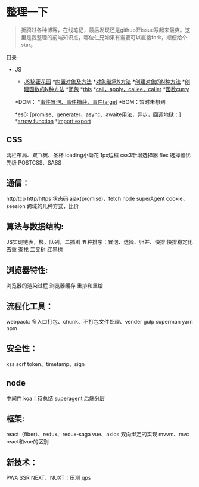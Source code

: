 # 整理一下

> 折腾过各种博客，在线笔记，最后发现还是github开issue写起来最爽。这里是我整理的前端知识点，哪位仁兄如果有需要可以直接fork，顺便给个star。


目录

* JS
  * [JS秘密花园]()
  *[内置对象及方法]()
  *[对象继承N方法]()
  *[创建对象的N种方法]()
  *[创建函数的N种方法]()
  *[闭包]()
  *[this]()
  *[call，apply，callee，caller]()
  *[函数curry]()

  *DOM：
    *[事件冒泡、事件捕获、事件target]()
  *BOM：暂时未想到

  *es6:
  [promise、generater、async、awaite用法，异步，回调地狱：]
  *[arrow function]()
  *[import export]()


## CSS
两栏布局、双飞翼、圣杯
loading小菊花
1px边框
css3新增选择器
flex
选择器优先级
POSTCSS、SASS


## 通信：
http/tcp
http/https
状态码
ajax(promise)，fetch
node superAgent
cookie、seesion
跨域的几种方式，比价


## 算法与数据结构:
JS实现链表，栈，队列，二插树
五种排序：冒泡、选择、归并、快排
快排稳定化
去重
查找
二叉树
红黑树


## 浏览器特性:
浏览器的渲染过程
浏览器缓存
重排和重绘


## 流程化工具：
webpack: 多入口打包、chunk、不打包文件处理、vender
gulp
superman
yarn
npm

## 安全性：
xss
scrf
token、timetamp、sign


## node
中间件
koa：待总结
superagent
后端分层


## 框架:
react（fiber）、redux、redux-saga
vue、axios
双向绑定的实现
mvvm、mvc
react和vue的区别


## 新技术：
PWA
SSR NEXT、NUXT：压测 qps
